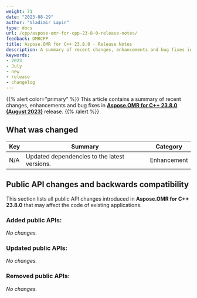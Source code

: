 ```yaml
---
weight: 71
date: "2023-08-29"
author: "Vladimir Lapin"
type: docs
url: /cpp/aspose-omr-for-cpp-23-8-0-release-notes/
feedback: OMRCPP
title: Aspose.OMR for C++ 23.8.0 - Release Notes
description: A summary of recent changes, enhancements and bug fixes in Aspose.OMR for C++ 23.8.0 (August 2023) release.
keywords:
- 2023
- July
- new
- release
- changelog
---
```


{{% alert color="primary" %}} 
This article contains a summary of recent changes, enhancements and bug fixes in [**Aspose.OMR for C++ 23.8.0 (August 2023)**](https://www.nuget.org/packages/Aspose.OMR.Cpp/23.8.0) release.
{{% /alert %}} 

## What was changed

Key | Summary | Category
--- | ------- | --------
N/A | Updated dependencies to the latest versions. | Enhancement

## Public API changes and backwards compatibility

This section lists all public API changes introduced in **Aspose.OMR for C++ 23.8.0** that may affect the code of existing applications.

### Added public APIs:

_No changes._

### Updated public APIs:

_No changes._

### Removed public APIs:

_No changes._
